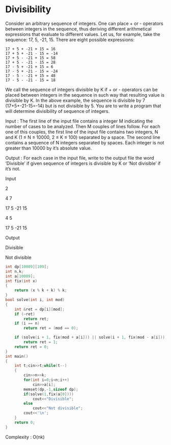 # Divisibility 

Consider an arbitrary sequence of integers. One can place + or - operators between integers in the
sequence, thus deriving different arithmetical expressions that evaluate to different values. Let us, for
example, take the sequence: 17, 5, -21, 15. There are eight possible expressions:
```
17 + 5 + -21 + 15 = 16
17 + 5 + -21 - 15 = -14
17 + 5 - -21 + 15 = 58
17 + 5 - -21 - 15 = 28
17 - 5 + -21 + 15 = 6
17 - 5 + -21 - 15 = -24
17 - 5 - -21 + 15 = 48
17 - 5 - -21 - 15 = 18
```
We call the sequence of integers divisible by K if + or - operators can be placed between integers
in the sequence in such way that resulting value is divisible by K. In the above example, the sequence
is divisible by 7 (17+5+-21-15=-14) but is not divisible by 5.
You are to write a program that will determine divisibility of sequence of integers.

Input :
The first line of the input file contains a integer M indicating the number of cases to be analyzed. Then
M couples of lines follow.
For each one of this couples, the first line of the input file contains two integers, N and K (1 ≤ N ≤
10000, 2 ≤ K ≤ 100) separated by a space.
The second line contains a sequence of N integers separated by spaces. Each integer is not greater
than 10000 by it’s absolute value.

Output :
For each case in the input file, write to the output file the word ‘Divisible’ if given sequence of integers
is divisible by K or ‘Not divisible’ if it’s not.

Input

2

4 7

17 5 -21 15

4 5

17 5 -21 15

Output

Divisible

Not divisible

```cpp
int dp[10009][109];
int n,k;
int a[10009];
int fix(int x)
{
	return (x % k + k) % k;
}
bool solve(int i, int mod)
{
	int &ret = dp[i][mod];
	if (~ret)
		return ret;
	if (i == n)
		return ret = (mod == 0);

	if (solve(i + 1, fix(mod + a[i])) || solve(i + 1, fix(mod - a[i])))
		return ret = 1;
	return ret = 0;
}
int main()
{
    int t;cin>>t;while(t--)
    {
        cin>>n>>k;
        for(int i=0;i<n;i++)
            cin>>a[i];
        memset(dp,-1,sizeof dp);
        if(solve(1,fix(a[0])))
            cout<<"Divisible";
        else
            cout<<"Not divisible";
        cout<<'\n';
    }
    return 0;
}
```
Complexity : O(nk)
